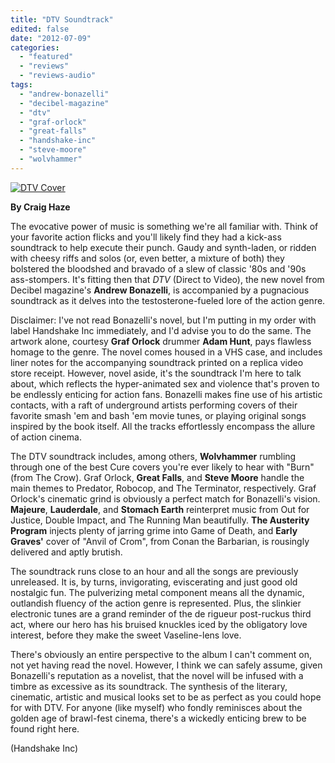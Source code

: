 ```yaml
---
title: "DTV Soundtrack"
edited: false
date: "2012-07-09"
categories:
  - "featured"
  - "reviews"
  - "reviews-audio"
tags:
  - "andrew-bonazelli"
  - "decibel-magazine"
  - "dtv"
  - "graf-orlock"
  - "great-falls"
  - "handshake-inc"
  - "steve-moore"
  - "wolvhammer"
---
```


[![](http://www.hellbound.ca/wp-content/uploads/2012/07/DTV-Cover.png "DTV Cover")](http://www.hellbound.ca/2012/07/dtv-soundtrack/dtv-cover/)

**By Craig Haze**

The evocative power of music is something we're all familiar with. Think of your favorite action flicks and you'll likely find they had a kick-ass soundtrack to help execute their punch. Gaudy and synth-laden, or ridden with cheesy riffs and solos (or, even better, a mixture of both) they bolstered the bloodshed and bravado of a slew of classic '80s and '90s ass-stompers. It's fitting then that _DTV_ (Direct to Video), the new novel from Decibel magazine's **Andrew Bonazelli**, is accompanied by a pugnacious soundtrack as it delves into the testosterone-fueled lore of the action genre.

Disclaimer: I've not read Bonazelli's novel, but I'm putting in my order with label Handshake Inc immediately, and I'd advise you to do the same. The artwork alone, courtesy **Graf Orlock** drummer **Adam Hunt**, pays flawless homage to the genre. The novel comes housed in a VHS case, and includes liner notes for the accompanying soundtrack printed on a replica video store receipt. However, novel aside, it's the soundtrack I'm here to talk about, which reflects the hyper-animated sex and violence that's proven to be endlessly enticing for action fans. Bonazelli makes fine use of his artistic contacts, with a raft of underground artists performing covers of their favorite smash 'em and bash 'em movie tunes, or playing original songs inspired by the book itself. All the tracks effortlessly encompass the allure of action cinema.

The DTV soundtrack includes, among others, **Wolvhammer** rumbling through one of the best Cure covers you're ever likely to hear with "Burn" (from The Crow). Graf Orlock, **Great Falls**, and **Steve Moore** handle the main themes to Predator, Robocop, and The Terminator, respectively. Graf Orlock's cinematic grind is obviously a perfect match for Bonazelli's vision. **Majeure**, **Lauderdale**, and **Stomach Earth** reinterpret music from Out for Justice, Double Impact, and The Running Man beautifully. **The Austerity Program** injects plenty of jarring grime into Game of Death, and **Early Graves'** cover of "Anvil of Crom", from Conan the Barbarian, is rousingly delivered and aptly brutish.

The soundtrack runs close to an hour and all the songs are previously unreleased. It is, by turns, invigorating, eviscerating and just good old nostalgic fun. The pulverizing metal component means all the dynamic, outlandish fluency of the action genre is represented. Plus, the slinkier electronic tunes are a grand reminder of the de rigueur post-ruckus third act, where our hero has his bruised knuckles iced by the obligatory love interest, before they make the sweet Vaseline-lens love.

There's obviously an entire perspective to the album I can't comment on, not yet having read the novel. However, I think we can safely assume, given Bonazelli's reputation as a novelist, that the novel will be infused with a timbre as excessive as its soundtrack. The synthesis of the literary, cinematic, artistic and musical looks set to be as perfect as you could hope for with DTV. For anyone (like myself) who fondly reminisces about the golden age of brawl-fest cinema, there's a wickedly enticing brew to be found right here.

(Handshake Inc)
